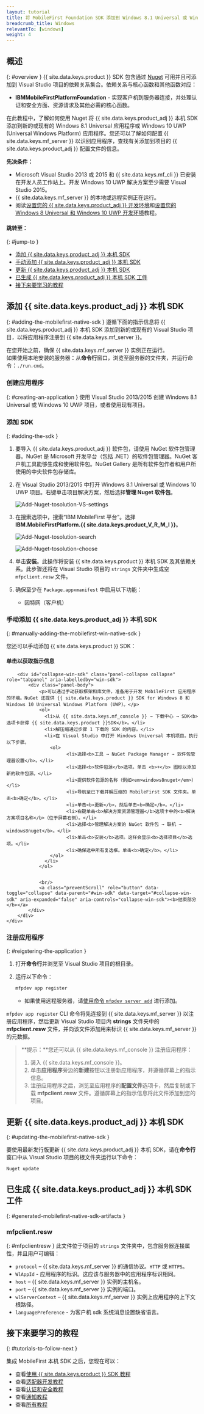 ```yaml
---
layout: tutorial
title: 将 MobileFirst Foundation SDK 添加到 Windows 8.1 Universal 或 Windows 10 UWP 应用程序
breadcrumb_title: Windows
relevantTo: [windows]
weight: 4
---
```

<!-- NLS_CHARSET=UTF-8 -->
## 概述
{: #overview }
{{ site.data.keys.product }} SDK 包含通过 [Nuget](https://www.nuget.org/) 可用并且可添加到 Visual Studio 项目的依赖关系集合。依赖关系与核心函数和其他函数对应：

* **IBMMobileFirstPlatformFoundation** - 实现客户机到服务器连接，并处理认证和安全方面、资源请求及其他必需的核心函数。

在此教程中，了解如何使用 Nuget 将 {{ site.data.keys.product_adj }} 本机 SDK 添加到新的或现有的 Windows 8.1 Universal 应用程序或 Windows 10 UWP (Universal Windows Platform) 应用程序。您还可以了解如何配置 {{ site.data.keys.mf_server }} 以识别应用程序，查找有关添加到项目的 {{ site.data.keys.product_adj }} 配置文件的信息。

**先决条件：**

- Microsoft Visual Studio 2013 或 2015 和 {{ site.data.keys.mf_cli }} 已安装在开发人员工作站上。开发 Windows 10 UWP 解决方案至少需要 Visual Studio 2015。
- {{ site.data.keys.mf_server }} 的本地或远程实例正在运行。
- 阅读[设置您的 {{ site.data.keys.product_adj }} 开发环境](../../../installation-configuration/development/mobilefirst)和[设置您的 Windows 8 Universal 和 Windows 10 UWP 开发环境](../../../installation-configuration/development/windows)教程。

#### 跳转至：
{: #jump-to }
- [添加 {{ site.data.keys.product_adj }} 本机 SDK](#adding-the-mobilefirst-native-sdk)
- [手动添加 {{ site.data.keys.product_adj }} 本机 SDK](#manually-adding-the-mobilefirst-win-native-sdk)
- [更新 {{ site.data.keys.product_adj }} 本机 SDK](#updating-the-mobilefirst-native-sdk)
- [已生成 {{ site.data.keys.product_adj }} 本机 SDK 工件](#generated-mobilefirst-native-sdk-artifacts)
- [接下来要学习的教程](#tutorials-to-follow-next)

## 添加 {{ site.data.keys.product_adj }} 本机 SDK
{: #adding-the-mobilefirst-native-sdk }
遵循下面的指示信息将 {{ site.data.keys.product_adj }} 本机 SDK 添加到新的或现有的 Visual Studio 项目，以将应用程序注册到 {{ site.data.keys.mf_server }}。

在您开始之前，确保 {{ site.data.keys.mf_server }} 实例正在运行。  
如果使用本地安装的服务器：从**命令行**窗口，浏览至服务器的文件夹，并运行命令：`./run.cmd`。

### 创建应用程序
{: #creating-an-application }
使用 Visual Studio 2013/2015 创建 Windows 8.1 Universal 或 Windows 10 UWP 项目，或者使用现有项目。  

### 添加 SDK
{: #adding-the-sdk }
1. 要导入 {{ site.data.keys.product_adj }} 软件包，请使用 NuGet 软件包管理器。NuGet 是 Microsoft 开发平台（包括 .NET）的软件包管理器。NuGet 客户机工具能够生成和使用软件包。NuGet Gallery 是所有软件包作者和用户所使用的中央软件包存储库。

2. 在 Visual Studio 2013/2015 中打开 Windows 8.1 Universal 或 Windows 10 UWP 项目。右键单击项目解决方案，然后选择**管理 Nuget 软件包**。

    ![Add-Nuget-tosolution-VS-settings](Add-Nuget-tosolution0.png)

3. 在搜索选项中，搜索“IBM MobileFirst 平台”。选择 **IBM.MobileFirstPlatform.{{ site.data.keys.product_V_R_M_I }}**。

    ![Add-Nuget-tosolution-search](Add-Nuget-tosolution1.png)

    ![Add-Nuget-tosolution-choose](Add-Nuget-tosolution2.png)

4. 单击**安装**。此操作将安装 {{ site.data.keys.product }} 本机 SDK 及其依赖关系。此步骤还将在 Visual Studio 项目的 `strings` 文件夹中生成空 `mfpclient.resw` 文件。

5. 确保至少在 `Package.appxmanifest` 中启用以下功能：

    - 因特网（客户机）

### 手动添加 {{ site.data.keys.product_adj }} 本机 SDK
{: #manually-adding-the-mobilefirst-win-native-sdk }

您还可以手动添加 {{ site.data.keys.product }} SDK：

<div class="panel-group accordion" id="adding-the-win-sdk" role="tablist" aria-multiselectable="false">
    <div class="panel panel-default">
        <div class="panel-heading" role="tab" id="win-sdk">
            <h4 class="panel-title">
                <a class="preventScroll" role="button" data-toggle="collapse" data-parent="#win-sdk" data-target="#collapse-win-sdk" aria-expanded="false" aria-controls="collapse-win-sdk"><b>单击以获取指示信息</b></a>
            </h4>
        </div>

        <div id="collapse-win-sdk" class="panel-collapse collapse" role="tabpanel" aria-labelledby="win-sdk">
            <div class="panel-body">
                <p>可以通过手动获取框架和库文件，准备用于开发 MobileFirst 应用程序的环境。NuGet 还提供 {{ site.data.keys.product }} SDK for Windows 8 和 Windows 10 Universal Windows Platform (UWP)。</p>
                <ol>
                  <li>从 {{ site.data.keys.mf_console }} → 下载中心 → SDK<b> 选项卡获得 {{ site.data.keys.product }}SDK</b>。</li>
                  <li>解压缩通过步骤 1 下载的 SDK 的内容。</li>
                  <li>在 Visual Studio 中打开 Windows Universal 本机项目。执行以下步骤。
                    <ol>
                          <li>选择<b>工具 → NuGet Package Manager → 软件包管理器设置</b>。</li>
                          <li>选择<b>软件包源</b>选项。单击 <b>+</b> 图标以添加新的软件包源。</li>
                          <li>提供软件包源的名称（例如<em>windows8nuget</em>）</li>
                          <li>导航至已下载并解压缩的 MobileFirst SDK 文件夹。单击<b>确定</b>。</li>
                          <li>单击<b>更新</b>，然后单击<b>确定</b>。</li>
                          <li>右键单击<b>解决方案资源管理器</b>选项卡中的<b>解决方案项目名称</b>（位于屏幕右侧）。</li>
                          <li>选择<b>管理解决方案的 NuGet 软件包 → 联机 → windows8nuget</b>。</li>
                          <li>单击<b>安装</b>选项。这样会显示<b>选择项目</b>选项。</li>
                          <li>确保选中所有复选框。单击<b>确定</b>。</li>
                    </ol>
                  </li>
                </ol>


                <br/>
                <a class="preventScroll" role="button" data-toggle="collapse" data-parent="#win-sdk" data-target="#collapse-win-sdk" aria-expanded="false" aria-controls="collapse-win-sdk"><b>结束部分</b></a>
            </div>
        </div>
    </div>
</div>

### 注册应用程序
{: #reigstering-the-application }
1. 打开**命令行**并浏览至 Visual Studio 项目的根目录。  

2. 运行以下命令：

   ```bash
   mfpdev app register
   ```
    - 如果使用远程服务器，请[使用命令 `mfpdev server add`](../../using-mobilefirst-cli-to-manage-mobilefirst-artifacts/#add-a-new-server-instance) 进行添加。

`mfpdev app register` CLI 命令将先连接到 {{ site.data.keys.mf_server }} 以注册应用程序，然后更新 Visual Studio 项目内 **strings** 文件夹中的 **mfpclient.resw** 文件，并向该文件添加用来标识 {{ site.data.keys.mf_server }} 的元数据。

> <span class="glyphicon glyphicon-info-sign" aria-hidden="true"></span> **提示：**您还可以从 {{ site.data.keys.mf_console }} 注册应用程序：    
>
> 1. 装入 {{ site.data.keys.mf_console }}。  
> 2. 单击**应用程序**旁边的**新建**按钮以注册新应用程序，并遵循屏幕上的指示信息。  
> 3. 注册应用程序之后，浏览至应用程序的**配置文件**选项卡，然后复制或下载 **mfpclient.resw** 文件。遵循屏幕上的指示信息将此文件添加到您的项目。

## 更新 {{ site.data.keys.product_adj }} 本机 SDK
{: #updating-the-mobilefirst-native-sdk }

要使用最新发行版更新 {{ site.data.keys.product_adj }} 本机 SDK，请在**命令行**窗口中从 Visual Studio 项目的根文件夹运行以下命令：

```bash
Nuget update
```

## 已生成 {{ site.data.keys.product_adj }} 本机 SDK 工件
{: #generated-mobilefirst-native-sdk-artifacts }

### mfpclient.resw
{: #mfpclientresw }
此文件位于项目的 `strings` 文件夹中，包含服务器连接属性，并且用户可编辑：

- `protocol` – {{ site.data.keys.mf_server }} 的通信协议。`HTTP` 或 `HTTPS`。
- `WlAppId` - 应用程序的标识。这应该与服务器中的应用程序标识相同。
- `host` – {{ site.data.keys.mf_server }} 实例的主机名。
- `port` – {{ site.data.keys.mf_server }} 实例的端口。
- `wlServerContext` – {{ site.data.keys.mf_server }} 实例上应用程序的上下文根路径。
- `languagePreference` - 为客户机 sdk 系统消息设置缺省语言。

## 接下来要学习的教程
{: #tutorials-to-follow-next }

集成 MobileFirst 本机 SDK 之后，您现在可以：

- 查看[使用 {{ site.data.keys.product }} SDK 教程](../)
- 查看[适配器开发教程](../../../adapters/)
- 查看[认证和安全教程](../../../authentication-and-security/)
- 查看[通知教程](../../../notifications/)
- 查看[所有教程](../../../all-tutorials)
